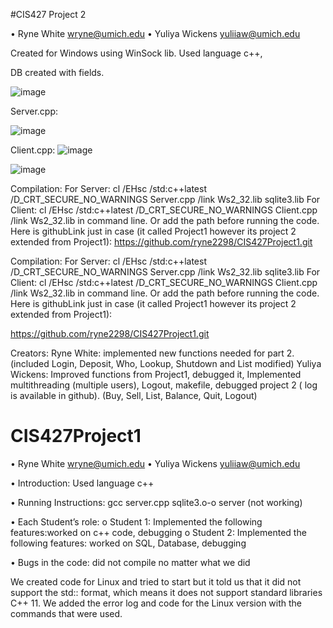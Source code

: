 

#CIS427 Project 2

• Ryne White wryne@umich.edu
• Yuliya Wickens yuliiaw@umich.edu

Created for Windows using WinSock lib.
Used language c++,


DB created with fields.

![image](https://github.com/ryne2298/CIS427Project1/assets/83892913/decbc8da-eb33-4e93-8b11-43c6bf8d554f)


Server.cpp:

![image](https://github.com/ryne2298/CIS427Project1/assets/83892913/bb2816a9-50f3-42fb-ac7d-f36575f1b859)


 
Client.cpp:
![image](https://github.com/ryne2298/CIS427Project1/assets/83892913/e0b39597-9486-4ff0-a024-c3ba73fd0935)

![image](https://github.com/ryne2298/CIS427Project1/assets/83892913/9a1aa1c8-56ac-4503-adb5-e814d94249b0)

Compilation: 
For Server: 
cl /EHsc /std:c++latest /D_CRT_SECURE_NO_WARNINGS Server.cpp /link Ws2_32.lib sqlite3.lib
For Client:
cl /EHsc /std:c++latest /D_CRT_SECURE_NO_WARNINGS Client.cpp /link Ws2_32.lib
in command line. Or add the path before running the code.
Here is githubLink just in case (it called Project1 however its project 2 extended from Project1):
https://github.com/ryne2298/CIS427Project1.git



Compilation: 
For Server: 
cl /EHsc /std:c++latest /D_CRT_SECURE_NO_WARNINGS Server.cpp /link Ws2_32.lib sqlite3.lib
For Client:
cl /EHsc /std:c++latest /D_CRT_SECURE_NO_WARNINGS Client.cpp /link Ws2_32.lib
in command line. Or add the path before running the code.
Here is githubLink just in case (it called Project1 however its project 2 extended from Project1):

https://github.com/ryne2298/CIS427Project1.git

Creators: 
Ryne White: implemented new functions needed for part 2. (included Login, Deposit, Who, Lookup, Shutdown and List modified)
Yuliya Wickens: Improved functions from Project1, debugged it, Implemented multithreading (multiple users), Logout, makefile, debugged project 2 ( log is available in github). (Buy, Sell, List, Balance, Quit, Logout)









# CIS427Project1
• Ryne White wryne@umich.edu
• Yuliya Wickens yuliiaw@umich.edu

• Introduction:
Used language c++


• Running Instructions:
   gcc server.cpp sqlite3.o-o server  (not working)

• Each Student’s role:
o Student 1: Implemented the following features:worked on c++ code, debugging
o Student 2: Implemented the following features: worked on SQL, Database, debugging

• Bugs in the code:
did not compile no matter what we did

 We created code for Linux and tried to start but it told us that it did not support the std::  format,
which means it does not support standard libraries C++ 11.
We added the error log and code for the Linux version with the commands that were used.




